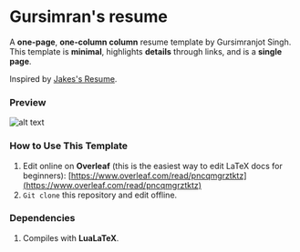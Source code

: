 # Gursimran's resume

A **one-page**, **one-column column** resume template by Gursimranjot Singh. This template is **minimal**, highlights **details** through links, and is a **single page**.

Inspired by [Jakes's Resume](https://www.overleaf.com/latex/templates/jakes-resume/syzfjbzwjncs). 

### Preview
![alt text](https://github.com/harshibar/resume/blob/main/Gursimranjot_s_Resume.jpg)

### How to Use This Template
1. Edit online on **Overleaf** (this is the easiest way to edit LaTeX docs for beginners): [https://www.overleaf.com/read/pncqmgrztktz](https://www.overleaf.com/read/pncqmgrztktz)
2. `Git clone` this repository and edit offline.

### Dependencies
1. Compiles with **LuaLaTeX**.
